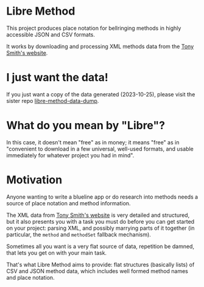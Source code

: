 # Libre Method

This project produces place notation for bellringing methods in highly accessible JSON and CSV formats.

It works by downloading and processing XML methods data from the [Tony Smith's website](http://www.methods.org.uk).

# I just want the data!

If you just want a copy of the data generated (2023-10-25), please visit the sister repo [libre-method-data-dump](https://github.com/alexhunsley/libre-method-data-dump).

# What do you mean by "Libre"?

In this case, it doesn't mean "free" as in money; it means "free" as in "convenient to download in a few universal, well-used formats, and usable immediately for whatever project you had in mind".

# Motivation

Anyone wanting to write a blueline app or do research into methods needs a source of place notation and method information.

The XML data from [Tony Smith's website](http://www.methods.org.uk) is very detailed and structured, but it also presents you with a task you must do before you can get started on your project: parsing XML, and possibly marrying parts of it together (in particular, the `method` and `methodSet` fallback mechanism).

Sometimes all you want is a very flat source of data, repetition be damned, that lets you get on with your main task.

That's what Libre Method aims to provide: flat structures (basically lists) of CSV and JSON method data, which includes well formed method names and place notation.

